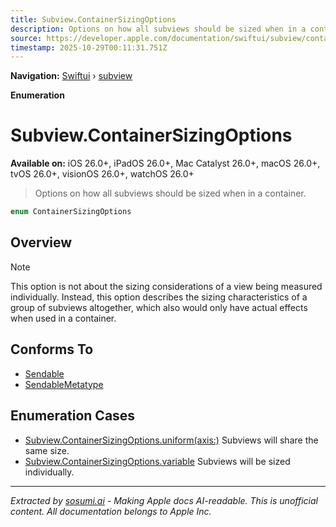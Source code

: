 ```yaml
---
title: Subview.ContainerSizingOptions
description: Options on how all subviews should be sized when in a container.
source: https://developer.apple.com/documentation/swiftui/subview/containersizingoptions
timestamp: 2025-10-29T00:11:31.751Z
---
```


**Navigation:** [Swiftui](/documentation/swiftui) › [subview](/documentation/swiftui/subview)

**Enumeration**

# Subview.ContainerSizingOptions

**Available on:** iOS 26.0+, iPadOS 26.0+, Mac Catalyst 26.0+, macOS 26.0+, tvOS 26.0+, visionOS 26.0+, watchOS 26.0+

> Options on how all subviews should be sized when in a container.

```swift
enum ContainerSizingOptions
```

## Overview

> [!NOTE]
> This option is not about the sizing considerations of a view being measured individually. Instead, this option describes the sizing characteristics of a group of subviews altogether, which also would only have actual effects when used in a container.

## Conforms To

- [Sendable](/documentation/Swift/Sendable)
- [SendableMetatype](/documentation/Swift/SendableMetatype)

## Enumeration Cases

- [Subview.ContainerSizingOptions.uniform(axis:)](/documentation/swiftui/subview/containersizingoptions/uniform(axis:)) Subviews will share the same size.
- [Subview.ContainerSizingOptions.variable](/documentation/swiftui/subview/containersizingoptions/variable) Subviews will be sized individually.

---

*Extracted by [sosumi.ai](https://sosumi.ai) - Making Apple docs AI-readable.*
*This is unofficial content. All documentation belongs to Apple Inc.*

